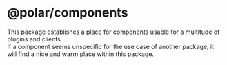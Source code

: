 # @polar/components

This package establishes a place for components usable for a multitude of plugins and clients.  
If a component seems unspecific for the use case of another package, it will find a nice and warm place within this package.
